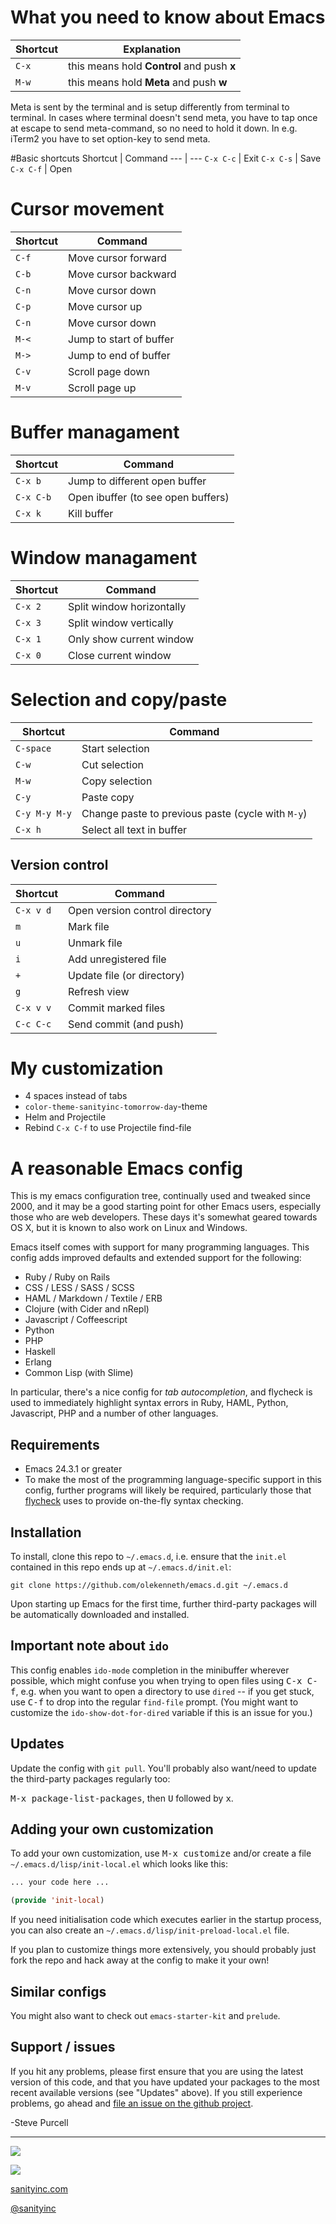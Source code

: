 # What you need to know about Emacs
Shortcut | Explanation
--- | ---
`C-x` | this means hold **Control** and push **x**
`M-w` | this means hold **Meta** and push **w**

Meta is sent by the terminal and is setup differently from terminal to terminal. In cases where terminal doesn't send meta, you have to tap once at escape to send meta-command, so no need to hold it down. In e.g. iTerm2 you have to set option-key to send meta.

#Basic shortcuts
Shortcut | Command
--- | ---
`C-x C-c` | Exit
`C-x C-s` | Save
`C-x C-f` | Open

# Cursor movement
Shortcut | Command
--- | ---
`C-f` | Move cursor forward
`C-b` | Move cursor backward
`C-n` | Move cursor down
`C-p` | Move cursor up
`C-n` | Move cursor down
`M-<` | Jump to start of buffer
`M->` | Jump to end of buffer
`C-v` | Scroll page down
`M-v` | Scroll page up

# Buffer managament
Shortcut | Command
--- | ---
`C-x b` | Jump to different open buffer
`C-x C-b`| Open ibuffer (to see open buffers)
`C-x k` | Kill buffer

# Window managament
Shortcut | Command
--- | ---
`C-x 2` | Split window horizontally
`C-x 3` | Split window vertically
`C-x 1` | Only show current window
`C-x 0` | Close current window

# Selection and copy/paste
Shortcut | Command
--- | ---
`C-space` | Start selection
`C-w` | Cut selection
`M-w` | Copy selection
`C-y` | Paste copy
`C-y M-y M-y` | Change paste to previous paste (cycle with `M-y`)
`C-x h` | Select all text in buffer

## Version control
Shortcut | Command
--- | ---
`C-x v d` | Open version control directory
`m` | Mark file
`u` | Unmark file
`i` | Add unregistered file
`+` | Update file (or directory)
`g` | Refresh view
`C-x v v` | Commit marked files
`C-c C-c` | Send commit (and push)

# My customization
* 4 spaces instead of tabs
* `color-theme-sanityinc-tomorrow-day`-theme
* Helm and Projectile
* Rebind `C-x C-f` to use Projectile find-file

# A reasonable Emacs config

This is my emacs configuration tree, continually used and tweaked
since 2000, and it may be a good starting point for other Emacs
users, especially those who are web developers. These days it's
somewhat geared towards OS X, but it is known to also work on Linux
and Windows.

Emacs itself comes with support for many programming languages. This
config adds improved defaults and extended support for the following:

* Ruby / Ruby on Rails
* CSS / LESS / SASS / SCSS
* HAML / Markdown / Textile / ERB
* Clojure (with Cider and nRepl)
* Javascript / Coffeescript
* Python
* PHP
* Haskell
* Erlang
* Common Lisp (with Slime)

In particular, there's a nice config for *tab autocompletion*, and
flycheck is used to immediately highlight syntax errors in Ruby, HAML,
Python, Javascript, PHP and a number of other languages.

## Requirements

* Emacs 24.3.1 or greater
* To make the most of the programming language-specific support in
  this config, further programs will likely be required, particularly
  those that [flycheck](https://github.com/flycheck/flycheck) uses to
  provide on-the-fly syntax checking.

## Installation

To install, clone this repo to `~/.emacs.d`, i.e. ensure that the
`init.el` contained in this repo ends up at `~/.emacs.d/init.el`:

```
git clone https://github.com/olekenneth/emacs.d.git ~/.emacs.d
```

Upon starting up Emacs for the first time, further third-party
packages will be automatically downloaded and installed.

## Important note about `ido`

This config enables `ido-mode` completion in the minibuffer wherever
possible, which might confuse you when trying to open files using
<kbd>C-x C-f</kbd>, e.g. when you want to open a directory to use
`dired` -- if you get stuck, use <kbd>C-f</kbd> to drop into the
regular `find-file` prompt. (You might want to customize the
`ido-show-dot-for-dired` variable if this is an issue for you.)

## Updates

Update the config with `git pull`. You'll probably also want/need to update
the third-party packages regularly too:

<kbd>M-x package-list-packages</kbd>, then <kbd>U</kbd> followed by <kbd>x</kbd>.

## Adding your own customization

To add your own customization, use <kbd>M-x customize</kbd> and/or
create a file `~/.emacs.d/lisp/init-local.el` which looks like this:

```el
... your code here ...

(provide 'init-local)
```

If you need initialisation code which executes earlier in the startup process,
you can also create an `~/.emacs.d/lisp/init-preload-local.el` file.

If you plan to customize things more extensively, you should probably
just fork the repo and hack away at the config to make it your own!

## Similar configs

You might also want to check out `emacs-starter-kit` and `prelude`.

## Support / issues

If you hit any problems, please first ensure that you are using the latest version
of this code, and that you have updated your packages to the most recent available
versions (see "Updates" above). If you still experience problems, go ahead and
[file an issue on the github project](https://github.com/purcell/emacs.d).

-Steve Purcell

<hr>

[![](http://api.coderwall.com/purcell/endorsecount.png)](http://coderwall.com/purcell)

[![](http://www.linkedin.com/img/webpromo/btn_liprofile_blue_80x15.png)](http://uk.linkedin.com/in/stevepurcell)

[sanityinc.com](http://www.sanityinc.com/)

[@sanityinc](https://twitter.com/)
